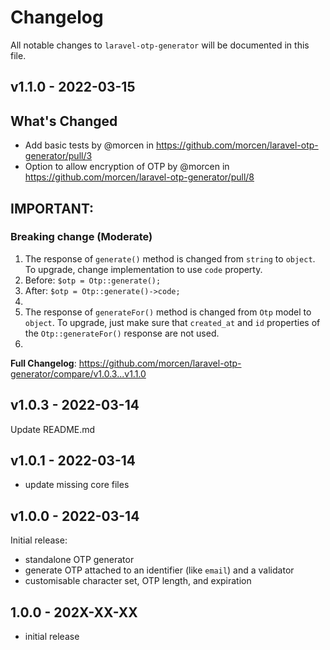 # Changelog

All notable changes to `laravel-otp-generator` will be documented in this file.

## v1.1.0 - 2022-03-15

## What's Changed

- Add basic tests by @morcen in https://github.com/morcen/laravel-otp-generator/pull/3
- Option to allow encryption of OTP by @morcen in https://github.com/morcen/laravel-otp-generator/pull/8

## IMPORTANT:

### Breaking change (Moderate)

1. The response of `generate()` method is changed from `string` to `object`. To upgrade, change implementation to use `code` property.
2. Before: `$otp = Otp::generate();`
3. After: `$otp = Otp::generate()->code;`
4. 
5. The response of `generateFor()` method is changed from `Otp` model to `object`. To upgrade, just make sure that `created_at` and `id` properties of the `Otp::generateFor()` response are not used.
6. 

**Full Changelog**: https://github.com/morcen/laravel-otp-generator/compare/v1.0.3...v1.1.0

## v1.0.3 - 2022-03-14

Update README.md

## v1.0.1 - 2022-03-14

- update missing core files

## v1.0.0 - 2022-03-14

Initial release:

- standalone OTP generator
- generate OTP attached to an identifier (like `email`) and a validator
- customisable character set, OTP length, and expiration

## 1.0.0 - 202X-XX-XX

- initial release
